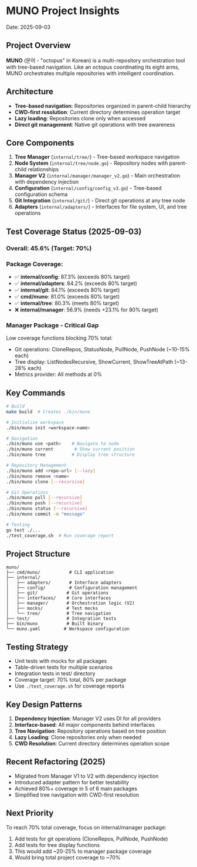 # MUNO Project Insights
Date: 2025-09-03

## Project Overview
**MUNO** (문어 - "octopus" in Korean) is a multi-repository orchestration tool with tree-based navigation. Like an octopus coordinating its eight arms, MUNO orchestrates multiple repositories with intelligent coordination.

## Architecture
- **Tree-based navigation**: Repositories organized in parent-child hierarchy
- **CWD-first resolution**: Current directory determines operation target
- **Lazy loading**: Repositories clone only when accessed
- **Direct git management**: Native git operations with tree awareness

## Core Components
1. **Tree Manager** (`internal/tree/`) - Tree-based workspace navigation
2. **Node System** (`internal/tree/node.go`) - Repository nodes with parent-child relationships
3. **Manager V2** (`internal/manager/manager_v2.go`) - Main orchestration with dependency injection
4. **Configuration** (`internal/config/config_v3.go`) - Tree-based configuration schema
5. **Git Integration** (`internal/git/`) - Direct git operations at any tree node
6. **Adapters** (`internal/adapters/`) - Interfaces for file system, UI, and tree operations

## Test Coverage Status (2025-09-03)
### Overall: 45.6% (Target: 70%)

### Package Coverage:
- ✅ **internal/config**: 87.3% (exceeds 80% target)
- ✅ **internal/adapters**: 84.2% (exceeds 80% target) 
- ✅ **internal/git**: 84.1% (exceeds 80% target)
- ✅ **cmd/muno**: 81.0% (exceeds 80% target)
- ✅ **internal/tree**: 80.3% (meets 80% target)
- ❌ **internal/manager**: 56.9% (needs +23.1% for 80% target)

### Manager Package - Critical Gap
Low coverage functions blocking 70% total:
- Git operations: CloneRepos, StatusNode, PullNode, PushNode (~10-15% each)
- Tree display: ListNodesRecursive, ShowCurrent, ShowTreeAtPath (~13-28% each)
- Metrics provider: All methods at 0%

## Key Commands
```bash
# Build
make build  # Creates ./bin/muno

# Initialize workspace
./bin/muno init <workspace-name>

# Navigation
./bin/muno use <path>    # Navigate to node
./bin/muno current        # Show current position
./bin/muno tree          # Display tree structure

# Repository Management
./bin/muno add <repo-url> [--lazy]
./bin/muno remove <name>
./bin/muno clone [--recursive]

# Git Operations
./bin/muno pull [--recursive]
./bin/muno push [--recursive]
./bin/muno status [--recursive]
./bin/muno commit -m "message"

# Testing
go test ./...
./test_coverage.sh  # Run coverage report
```

## Project Structure
```
muno/
├── cmd/muno/           # CLI application
├── internal/
│   ├── adapters/       # Interface adapters
│   ├── config/         # Configuration management
│   ├── git/           # Git operations
│   ├── interfaces/    # Core interfaces
│   ├── manager/       # Orchestration logic (V2)
│   ├── mocks/         # Test mocks
│   └── tree/          # Tree navigation
├── test/              # Integration tests
├── bin/muno           # Built binary
└── muno.yaml         # Workspace configuration
```

## Testing Strategy
- Unit tests with mocks for all packages
- Table-driven tests for multiple scenarios
- Integration tests in test/ directory
- Coverage target: 70% total, 80% per package
- Use `./test_coverage.sh` for coverage reports

## Key Design Patterns
1. **Dependency Injection**: Manager V2 uses DI for all providers
2. **Interface-based**: All major components behind interfaces
3. **Tree Navigation**: Repository operations based on tree position
4. **Lazy Loading**: Clone repositories only when needed
5. **CWD Resolution**: Current directory determines operation scope

## Recent Refactoring (2025)
- Migrated from Manager V1 to V2 with dependency injection
- Introduced adapter pattern for better testability
- Achieved 80%+ coverage in 5 of 6 main packages
- Simplified tree navigation with CWD-first resolution

## Next Priority
To reach 70% total coverage, focus on internal/manager package:
1. Add tests for git operations (CloneRepos, PullNode, PushNode)
2. Add tests for tree display functions
3. This would add ~20-25% to manager package coverage
4. Would bring total project coverage to ~70%